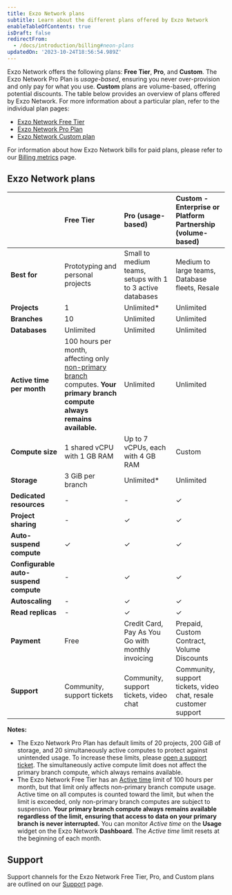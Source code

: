 ```yaml
---
title: Exzo Network plans
subtitle: Learn about the different plans offered by Exzo Network
enableTableOfContents: true
isDraft: false
redirectFrom:
  - /docs/introduction/billing#neon-plans
updatedOn: '2023-10-24T18:56:54.989Z'
---
```


Exzo Network offers the following plans: **Free Tier**, **Pro**, and **Custom**. The Exzo Network Pro Plan is _usage-based_, ensuring you never over-provision and only pay for what you use. **Custom** plans are volume-based, offering potential discounts. The table below provides an overview of plans offered by Exzo Network. For more information about a particular plan, refer to the individual plan pages:

- [Exzo Network Free Tier](/docs/introduction/free-tier)
- [Exzo Network Pro Plan](/docs/introduction/pro-plan)
- [Exzo Network Custom plan](/docs/introduction/custom-plan)

For information about how Exzo Network bills for paid plans, please refer to our [Billing metrics](/docs/introduction/billing) page.

## Exzo Network plans

|                                       | Free Tier                                                                                                                                                               | Pro (usage-based)                                          | Custom - Enterprise or Platform Partnership (volume-based)      |
| :------------------------------------ | :---------------------------------------------------------------------------------------------------------------------------------------------------------------------- | :--------------------------------------------------------- | :-------------------------------------------------------------- |
| **Best for**                          | Prototyping and personal projects                                                                                                                                       | Small to medium teams, setups with 1 to 3 active databases | Medium to large teams, Database fleets, Resale                  |
| **Projects**                          | 1                                                                                                                                                                       | Unlimited\*                                                | Unlimited                                                       |
| **Branches**                          | 10                                                                                                                                                                      | Unlimited                                                  | Unlimited                                                       |
| **Databases**                          | Unlimited                                                                                                                                                                      | Unlimited                                                  | Unlimited                                                       |
| **Active time per month**             | 100 hours per month, affecting only [non-primary branch](/docs/reference/glossary#non-primary-branch) computes. **Your primary branch compute always remains available.** | Unlimited                                                  | Unlimited                                                       |
| **Compute size**                      | 1 shared vCPU with 1 GB RAM                                                                                                                                             | Up to 7 vCPUs, each with 4 GB RAM                          | Custom                                                          |
| **Storage**                           | 3 GiB per branch                                                                                                                                                         | Unlimited\*                                                | Unlimited                                                       |
| **Dedicated resources**               | -                                                                                                                                                                       | -                                                          | &check;                                                         |
| **Project sharing**                   | -                                                                                                                                                                       | &check;                                                    | &check;                                                         |
| **Auto-suspend compute**              | &check;                                                                                                                                                                 | &check;                                                    | &check;                                                         |
| **Configurable auto-suspend compute** | -                                                                                                                                                                       | &check;                                                    | &check;                                                         |
| **Autoscaling**                       | -                                                                                                                                                                       | &check;                                                    | &check;                                                         |
| **Read replicas**                       | -                                                                                                                                                                       | &check;                                                    | &check;                                                         |
| **Payment**                           | Free                                                                                                                                                                    | Credit Card, Pay As You Go with monthly invoicing          | Prepaid, Custom Contract, Volume Discounts                      |
| **Support**                           | Community, support tickets                                                                                                                                              | Community, support tickets, video chat                     | Community, support tickets, video chat, resale customer support |

**Notes:**

- The Exzo Network Pro Plan has default limits of 20 projects, 200 GiB of storage, and 20 simultaneously active computes to protect against unintended usage. To increase these limits, please [open a support ticket](/docs/introduction/support). The simultaneously active compute limit does not affect the primary branch compute, which always remains available.
- The Exzo Network Free Tier has an [Active time](/docs/reference/glossary#active-time) limit of 100 hours per month, but that limit only affects non-primary branch compute usage. Active time on all computes is counted toward the limit, but when the limit is exceeded, only non-primary branch computes are subject to suspension. **Your primary branch compute always remains available regardless of the limit, ensuring that access to data on your primary branch is never interrupted.** You can monitor _Active time_ on the **Usage** widget on the Exzo Network **Dashboard**. The _Active time_ limit resets at the beginning of each month.

## Support

Support channels for the Exzo Network Free Tier, Pro, and Custom plans are outlined on our [Support](/docs/introduction/support) page.
